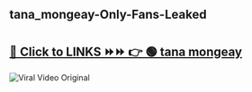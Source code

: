 
 ## tana_mongeay-Only-Fans-Leaked

# <h2><a href="https://clipsfans.com/tana_mongeay&ref=git">🔗 Click to LINKS ⏩⏩ 👉 🟢 tana mongeay </a></h2>

<a href="https://clipsfans.com/tana_mongeay&ref=git" rel="nofollow" data-target="animated-image.originalLink"><img src="https://i.ibb.co.com/xMMVF88/686577567.gif" alt="Viral Video Original" style="max-width: 100%; display: inline-block;" data-target="animated-image.originalImage"></a>
